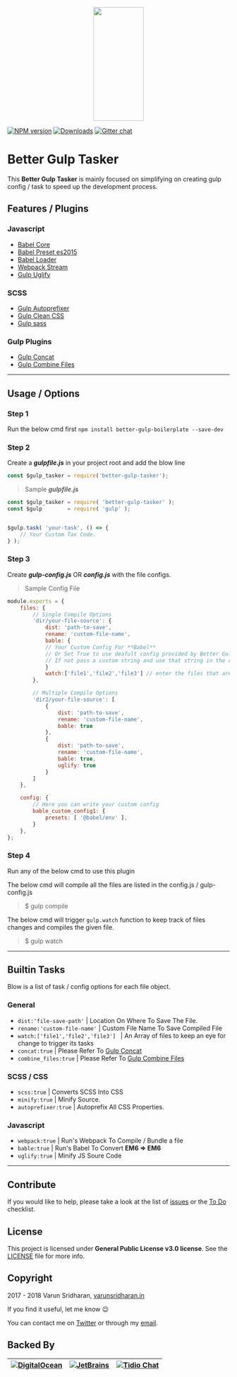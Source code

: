 <p align="center">
  <a href="http://gulpjs.com">
    <img height="257" width="114" src="https://raw.githubusercontent.com/gulpjs/artwork/master/gulp-2x.png">
  </a>
</p>

[![NPM version][npm-image]][npm-url] [![Downloads][downloads-image]][npm-url] [![Gitter chat][gitter-image]][gitter-url]


# Better Gulp Tasker
This **Better Gulp Tasker** is mainly focused on simplifying on creating gulp config / task 
to speed up the development process.

## Features / Plugins
### Javascript 
* [Babel Core](https://www.npmjs.com/package/babel-core)
* [Babel Preset es2015](https://www.npmjs.com/package/babel-preset-es2015)
* [Babel Loader](https://www.npmjs.com/package/babel-loader)
* [Webpack Stream](https://www.npmjs.com/package/webpack-stream)
* [Gulp Uglify](https://www.npmjs.com/package/gulp-uglify)

### SCSS
* [Gulp Autoprefixer](https://www.npmjs.com/package/gulp-autoprefixer)
* [Gulp Clean CSS](https://www.npmjs.com/package/gulp-clean-css)
* [Gulp sass](https://www.npmjs.com/package/gulp-sass)

### Gulp Plugins
* [Gulp Concat](https://www.npmjs.com/package/gulp-concat)
* [Gulp Combine Files](https://www.npmjs.com/package/gulp-combine-files)

---

## Usage / Options 
### Step 1
Run the below cmd first
`npm install better-gulp-boilerplate --save-dev`

### Step 2
Create a ***gulpfile.js*** in your project root
and add the blow line

```js
const $gulp_tasker = require('better-gulp-tasker');
```
> Sample ***gulpfile.js***
```javascript
const $gulp_tasker = require( 'better-gulp-tasker' );
const $gulp        = require( 'gulp' );


$gulp.task( 'your-task', () => {
	// Your Custom Tax Code.
} );
```


### Step 3 
Create ***gulp-config.js*** OR ***config.js***
with the file configs.

> Sample Config File
```javascript
module.exports = {
	files: {
		// Single Compile Options
		'dir/your-file-source': {
			dist: 'path-to-save',
			rename: 'custom-file-name',
			bable: {
			// Your Custom Config For **Babel** 
			// Or Set True to use deafult config provided by Better Gulp Tasker Plugin.
			// If not pass a custom string and use that string in the config array to build your own common config.
			}
			watch:['file1','file2','file3'] // enter the files that are needed to be watched to trigger the above actions.
		},

		// Multiple Compile Options
		'dir2/your-file-source': [
			{
				dist: 'path-to-save',
				rename: 'custom-file-name',
				bable: true
			},
			{
				dist: 'path-to-save',
				rename: 'custom-file-name',
				bable: true,
				uglify: true
			}
		]
	},

	config: {
		// Here you can write your custom config
		bable_custom_config1: {
			presets: [ '@babel/env' ],
		}
	},
};
```

### Step 4
Run any of the below cmd to use this plugin

The below cmd will compile all the files are listed in the config.js / gulp-config.js
> $ gulp compile

The below cmd will trigger `gulp.watch` function to keep track of files changes and compiles the given file.
> $ gulp watch

---

## Builtin Tasks
Blow is a list of task / config options for each file object.

### General
* `dist:'file-save-path'` | Location On Where To Save The File.
* `rename:'custom-file-name'` | Custom File Name To Save Compiled File
* `watch:['file1','file2','file3'] ` | An Array of files to keep an eye for change to trigger its tasks
* `concat:true` | Please Refer To [Gulp Concat](http://npmjs.com/package/gulp-concat)
* `combine_files:true` | Please Refer To [Gulp Combine Files](https://www.npmjs.com/package/gulp-combine-files)

### SCSS / CSS
* `scss:true` | Converts SCSS Into CSS
* `minify:true` | Minify Source.
* `autoprefixer:true` | Autoprefix All CSS Properties.

### Javascript
* `webpack:true` | Run's Webpack To Compile / Bundle a file
* `bable:true` | Run's Babel To Convert **EM6 => EM6**
* `uglify:true` | Minify JS Soure Code

---
## Contribute
If you would like to help, please take a look at the list of
[issues](https://github.com/varunsridharan/better-gulp-tasker/issues) or the [To Do](#-todo) checklist.

## License
This project is licensed under **General Public License v3.0 license**. See the [LICENSE](LICENSE) file for more info.

## Copyright
2017 - 2018 Varun Sridharan, [varunsridharan.in](https://varunsridharan.in/)

If you find it useful, let me know :wink:

You can contact me on [Twitter](https://twitter.com/varunsridharan2) or through my [email](mailto:varunsridharan23@gmail.com).

## Backed By
| [![DigitalOcean](https://vsp.ams3.cdn.digitaloceanspaces.com/cdn/DO_Logo_Horizontal_Blue-small.png)](https://s.svarun.in/Ef)           | [![JetBrains](https://vsp.ams3.cdn.digitaloceanspaces.com/cdn/phpstorm-small.png?v3)](https://www.jetbrains.com) |  [![Tidio Chat](https://vsp.ams3.cdn.digitaloceanspaces.com/cdn/tidiochat-small.png)](https://tidiochat.com) |
| --- | --- | --- |


[downloads-image]: http://img.shields.io/npm/dm/better-gulp-tasker.svg
[npm-url]: https://www.npmjs.com/package/better-gulp-tasker
[npm-image]: http://img.shields.io/npm/v/better-gulp-tasker.svg

[gitter-url]: https://gitter.im/gulpjs/gulp
[gitter-image]: https://badges.gitter.im/gulpjs/gulp.svg
